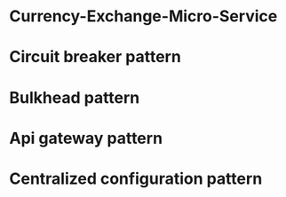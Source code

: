 # Currency-Exchange-Micro-Service
# Circuit breaker pattern
# Bulkhead pattern
# Api gateway pattern
# Centralized configuration pattern
